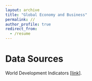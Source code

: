 ```yaml
---
layout: archive
title: "Global Economy and Business"
permalink: //
author_profile: true
redirect_from:
  - /resume
---
```

Data Sources
======
World Development Indicators [[link](https://databank.worldbank.org/source/world-development-indicators)].

